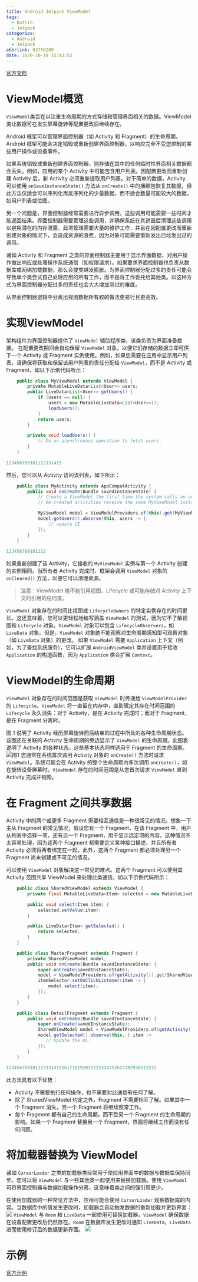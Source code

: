 ```yaml
---
title: Android Jetpack ViewModel
tags:
  - Kotlin
  - Jetpack
categories:
  - Android
  - Jetpack
abbrlink: 837f0209
date: 2020-10-19 15:43:53
---
```


[官方文档](https://developer.android.google.cn/topic/libraries/architecture/viewmodel)

# ViewModel概览

`ViewModel`类旨在以注重生命周期的方式存储和管理界面相关的数据。ViewModel类让数据可在发生屏幕旋转等配置更改后继续存在。

Android 框架可以管理界面控制器（如 Activity 和 Fragment）的生命周期。Android 框架可能会决定销毁或重新创建界面控制器，以响应完全不受您控制的某些用户操作或设备事件。

如果系统销毁或重新创建界面控制器，则存储在其中的任何临时性界面相关数据都会丢失。例如，应用的某个 Activity 中可能包含用户列表。因配置更改而重新创建 Activity 后，新 Activity 必须重新提取用户列表。对于简单的数据，Activity 可以使用 `onSaveInstanceState()` 方法从 `onCreate()` 中的捆绑包恢复其数据，但此方法仅适合可以序列化再反序列化的少量数据，而不适合数量可能较大的数据，如用户列表或位图。

另一个问题是，界面控制器经常需要进行异步调用，这些调用可能需要一些时间才能返回结果。界面控制器需要管理这些调用，并确保系统在其销毁后清理这些调用以避免潜在的内存泄露。此项管理需要大量的维护工作，并且在因配置更改而重新创建对象的情况下，会造成资源的浪费，因为对象可能需要重新发出已经发出过的调用。

诸如 Activity 和 Fragment 之类的界面控制器主要用于显示界面数据、对用户操作做出响应或处理操作系统通信（如权限请求）。如果要求界面控制器也负责从数据库或网络加载数据，那么会使类越发膨胀。为界面控制器分配过多的责任可能会导致单个类尝试自己处理应用的所有工作，而不是将工作委托给其他类。以这种方式为界面控制器分配过多的责任也会大大增加测试的难度。

从界面控制器逻辑中分离出视图数据所有权的做法更易行且更高效。

<!--more-->

# 实现ViewModel

架构组件为界面控制器提供了 `ViewModel` 辅助程序类，该类负责为界面准备数据。 在配置更改期间会自动保留 `ViewModel` 对象，以便它们存储的数据立即可供下一个 Activity 或 Fragment 实例使用。例如，如果您需要在应用中显示用户列表，请确保将获取和保留该用户列表的责任分配给 `ViewModel`，而不是 Activity 或 Fragment，如以下示例代码所示：

```java
    public class MyViewModel extends ViewModel {
        private MutableLiveData<List<User>> users;
        public LiveData<List<User>> getUsers() {
            if (users == null) {
                users = new MutableLiveData<List<User>>();
                loadUsers();
            }
            return users;
        }

        private void loadUsers() {
            // Do an asynchronous operation to fetch users.
        }
    }
    
123456789101112131415
```

然后，您可以从 Activity 访问该列表，如下所示：

```java
    public class MyActivity extends AppCompatActivity {
        public void onCreate(Bundle savedInstanceState) {
            // Create a ViewModel the first time the system calls an activity's onCreate() method.
            // Re-created activities receive the same MyViewModel instance created by the first activity.

            MyViewModel model = ViewModelProviders.of(this).get(MyViewModel.class);
            model.getUsers().observe(this, users -> {
                // update UI
            });
        }
    }
    
123456789101112
```

如果重新创建了该 Activity，它接收的 `MyViewModel` 实例与第一个 Activity 创建的实例相同。当所有者 Activity 完成时，框架会调用 `ViewModel` 对象的 `onCleared()` 方法，以便它可以清理资源。

> 注意：ViewModel 绝不能引用视图、Lifecycle 或可能存储对 Activity 上下文的引用的任何类。

`ViewModel` 对象存在的时间比视图或 `LifecycleOwners` 的特定实例存在的时间更长。这还意味着，您可以更轻松地编写涵盖 `ViewModel` 的测试，因为它不了解视图和 `Lifecycle` 对象。`ViewModel` 对象可以包含 `LifecycleObservers`，如 `LiveData` 对象。但是，`ViewModel` 对象绝不能观察对生命周期感知型可观察对象（如 `LiveData` 对象）的更改。 如果 `ViewModel` 需要 `Application` 上下文（例如，为了查找系统服务），它可以扩展 `AndroidViewModel` 类并设置用于接收 `Application` 的构造函数，因为 `Application` 类会扩展 `Context`。

# ViewModel的生命周期

`ViewModel` 对象存在的时间范围是获取 `ViewModel` 时传递给 `ViewModelProvider` 的 `Lifecycle`。`ViewModel` 将一直留在内存中，直到限定其存在时间范围的 `Lifecycle` 永久消失：对于 Activity，是在 Activity 完成时；而对于 Fragment，是在 Fragment 分离时。

图 1 说明了 Activity 经历屏幕旋转而后结束的过程中所处的各种生命周期状态。该图还在关联的 Activity 生命周期的旁边显示了 `ViewModel` 的生命周期。此图表说明了 Activity 的各种状态。这些基本状态同样适用于 Fragment 的生命周期。
![图1](https://img-blog.csdnimg.cn/20200323185652422.png?x-oss-process=image/watermark,type_ZmFuZ3poZW5naGVpdGk,shadow_10,text_aHR0cHM6Ly9ibG9nLmNzZG4ubmV0L3FxXzQwODMzNzkw,size_16,color_FFFFFF,t_70#pic_center)
您通常在系统首次调用 Activity 对象的 `onCreate()` 方法时请求 `ViewModel`。系统可能会在 Activity 的整个生命周期内多次调用 `onCreate()`，如在旋转设备屏幕时。`ViewModel` 存在的时间范围是从您首次请求 `ViewModel` 直到 Activity 完成并销毁。

# 在 Fragment 之间共享数据

Activity 中的两个或更多 Fragment 需要相互通信是一种很常见的情况。想象一下主从 Fragment 的常见情况，假设您有一个 Fragment，在该 Fragment 中，用户从列表中选择一项，还有另一个 Fragment，用于显示选定项的内容。这种情况不太容易处理，因为这两个 Fragment 都需要定义某种接口描述，并且所有者 Activity 必须将两者绑定在一起。此外，这两个 Fragment 都必须处理另一个 Fragment 尚未创建或不可见的情况。

可以使用 `ViewModel` 对象解决这一常见的难点。这两个 Fragment 可以使用其 Activity 范围共享 ViewModel 来处理此类通信，如以下示例代码所示：

```java
    public class SharedViewModel extends ViewModel {
        private final MutableLiveData<Item> selected = new MutableLiveData<Item>();

        public void select(Item item) {
            selected.setValue(item);
        }

        public LiveData<Item> getSelected() {
            return selected;
        }
    }

    public class MasterFragment extends Fragment {
        private SharedViewModel model;
        public void onCreate(Bundle savedInstanceState) {
            super.onCreate(savedInstanceState);
            model = ViewModelProviders.of(getActivity()).get(SharedViewModel.class);
            itemSelector.setOnClickListener(item -> {
                model.select(item);
            });
        }
    }

    public class DetailFragment extends Fragment {
        public void onCreate(Bundle savedInstanceState) {
            super.onCreate(savedInstanceState);
            SharedViewModel model = ViewModelProviders.of(getActivity()).get(SharedViewModel.class);
            model.getSelected().observe(this, { item ->
               // Update the UI.
            });
        }
    }
    
123456789101112131415161718192021222324252627282930313233
```

此方法具有以下优势：

- Activity 不需要执行任何操作，也不需要对此通信有任何了解。
- 除了 SharedViewModel 约定之外，Fragment 不需要相互了解。如果其中一个 Fragment 消失，另一个 Fragment 将继续照常工作。
- 每个 Fragment 都有自己的生命周期，而不受另一个 Fragment 的生命周期的影响。如果一个 Fragment 替换另一个 Fragment，界面将继续工作而没有任何问题。

# 将加载器替换为 ViewModel

诸如 `CursorLoader` 之类的加载器类经常用于使应用界面中的数据与数据库保持同步。您可以将 `ViewModel` 与一些其他类一起使用来替换加载器。使用 `ViewModel` 可将界面控制器与数据加载操作分离，这意味着类之间的强引用更少。

在使用加载器的一种常见方法中，应用可能会使用 `CursorLoader` 观察数据库的内容。当数据库中的值发生更改时，加载器会自动触发数据的重新加载并更新界面：
![](https://raw.githubusercontent.com/zhangmiaocc/blogImageResource/master/img/20201019154523.png)
`ViewModel` 与 `Room` 和 `LiveData` 一起使用可替换加载器。`ViewModel` 确保数据在设备配置更改后仍然存在。`Room` 在数据库发生更改时通知 `LiveData`，`LiveData` 进而使用修订后的数据更新界面。
![](https://raw.githubusercontent.com/zhangmiaocc/blogImageResource/master/img/20201019154533.png)

# 示例

[官方示例](https://github.com/android/architecture-components-samples/tree/master/BasicSample)